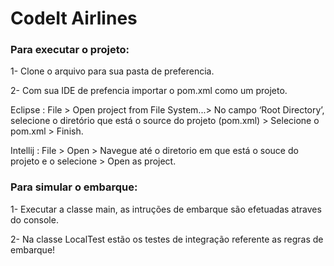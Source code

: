 # CodeIt Airlines

### Para executar o projeto:

1- Clone o arquivo para sua pasta de preferencia.

2- Com sua IDE de prefencia importar o pom.xml como um projeto.

Eclipse : File > Open project from File System...> No campo ‘Root Directory’, selecione o diretório que está o source do projeto (pom.xml) > Selecione o pom.xml > Finish.
          
Intellij : File > Open > Navegue até o diretorio em que está o souce do projeto e o selecione > Open as project.  

### Para simular o embarque:

1- Executar a classe main, as intruções de embarque são efetuadas atraves do console.

2- Na classe LocalTest estão os testes de integração referente as regras de embarque!


